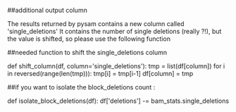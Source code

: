 ##additional output column

The results returned by pysam contains a new column called 'single_deletions'
It contains the number of single deletions (really ?!),
but the value is shifted, so please use the following function

##needed function to shift the single_deletions column

def shift_column(df, column='single_deletions'):
    tmp = list(df[column])
    for i in reversed(range(len(tmp))):
        tmp[i] = tmp[i-1]
    df[column] = tmp

##if you want to isolate the block_deletions count :

def isolate_block_deletions(df):
    df['deletions'] -= bam_stats.single_deletions
